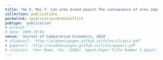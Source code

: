 ```yaml
---
title: "He X, Mei Y. Can arms breed peace? The consequence of arms imports from the US on civil wars."
collection: publications
permalink: /publication/ArmsConflict
pubtype: 'publication'
# excerpt: ''
# date: 2009-10-01
venue: 'Journal of Comparative Economics, 2024'
# slidesurl: 'http://academicpages.github.io/files/slides1.pdf'
# paperurl: 'http://academicpages.github.io/files/paper1.pdf'
# citation: 'Your Name, You. (2009). &quot;Paper Title Number 1.&quot; <i>Journal 1</i>. 1(1).'
---
```

